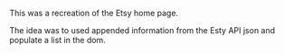 This was a recreation of the Etsy home page.

The idea was to used appended information from the Esty API json and populate a list in the dom.

